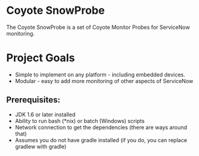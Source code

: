 # Coyote SnowProbe

The Coyote SnowProbe is a set of Coyote Monitor Probes for ServiceNow monitoring.

# Project Goals

  * Simple to implement on any platform - including embedded devices.
  * Modular - easy to add more monitoring of other aspects of ServiceNow

## Prerequisites:

  * JDK 1.6 or later installed
  * Ability to run bash (*nix) or batch (Windows) scripts
  * Network connection to get the dependencies (there are ways around that)
  * Assumes you do not have gradle installed (if you do, you can replace gradlew with gradle)
